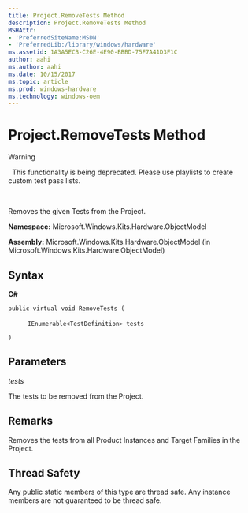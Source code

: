 ```yaml
---
title: Project.RemoveTests Method
description: Project.RemoveTests Method
MSHAttr:
- 'PreferredSiteName:MSDN'
- 'PreferredLib:/library/windows/hardware'
ms.assetid: 1A3A5ECB-C26E-4E90-BBBD-75F7A41D3F1C
author: aahi
ms.author: aahi
ms.date: 10/15/2017
ms.topic: article
ms.prod: windows-hardware
ms.technology: windows-oem
---
```


# Project.RemoveTests Method

>[!WARNING]
>  This functionality is being deprecated. Please use playlists to create custom test pass lists.

 

Removes the given Tests from the Project.

**Namespace:** Microsoft.Windows.Kits.Hardware.ObjectModel

**Assembly:** Microsoft.Windows.Kits.Hardware.ObjectModel (in Microsoft.Windows.Kits.Hardware.ObjectModel)

## <span id="Syntax"></span><span id="syntax"></span><span id="SYNTAX"></span>Syntax


**C#**

`public virtual void RemoveTests (`

          `IEnumerable<TestDefinition> tests`

`)`

## <span id="Parameters"></span><span id="parameters"></span><span id="PARAMETERS"></span>Parameters


*tests*

The tests to be removed from the Project.

## <span id="Remarks"></span><span id="remarks"></span><span id="REMARKS"></span>Remarks


Removes the tests from all Product Instances and Target Families in the Project.

## <span id="Thread_Safety"></span><span id="thread_safety"></span><span id="THREAD_SAFETY"></span>Thread Safety


Any public static members of this type are thread safe. Any instance members are not guaranteed to be thread safe.

 

 






